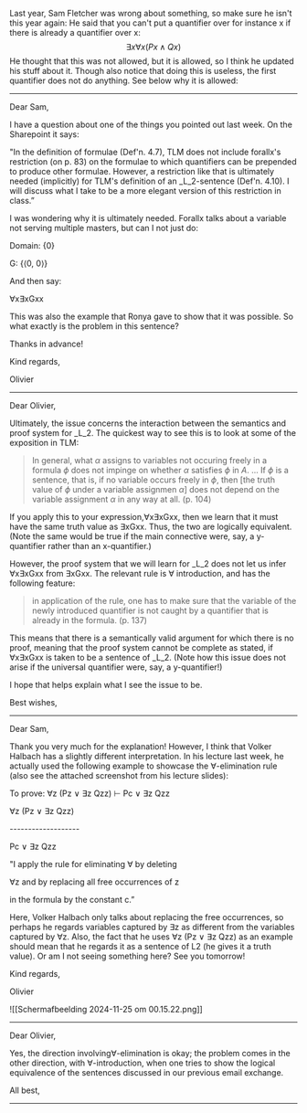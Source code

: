 Last year, Sam Fletcher was wrong about something, so make sure he isn't this year again:
He said that you can't put a quantifier over for instance x if there is already a quantifier over x:
$$
\exists x \forall x (Px \land Qx)
$$
He thought that this was not allowed, but it is allowed, so I think he updated his stuff about it. Though also notice that doing this is useless, the first quantifier does not do anything. See below why it is allowed:

---

Dear Sam,

I have a question about one of the things you pointed out last week. On the Sharepoint it says: 

"In the definition of formulae (Def'n. 4.7), TLM does not include forallx's restriction (on p. 83) on the formulae to which quantifiers can be prepended to produce other formulae. However, a restriction like that is ultimately needed (implicitly) for TLM's definition of an _L_2-sentence (Def'n. 4.10). I will discuss what I take to be a more elegant version of this restriction in class.”

I was wondering why it is ultimately needed. Forallx talks about a variable not serving multiple masters, but can I not just do:

Domain: {0}

G: {⟨0, 0⟩}

And then say:

∀x∃xGxx

This was also the example that Ronya gave to show that it was possible. So what exactly is the problem in this sentence?

Thanks in advance!

Kind regards,

Olivier

---

Dear Olivier,

Ultimately, the issue concerns the interaction between the semantics and proof system for _L_2. The quickest way to see this is to look at some of the exposition in TLM:

> In general, what _α_ assigns to variables not occuring freely in a formula _ϕ_ does not impinge on whether _α_ satisfies _ϕ_ in _A_. ... If _ϕ_ is a sentence, that is, if no variable occurs freely in _ϕ_, then [the truth value of _ϕ_ under a variable assignmen _α_] does not depend on the variable assignment _α_ in any way at all. (p. 104)

If you apply this to your expression,∀x∃xGxx, then we learn that it must have the same truth value as ∃xGxx. Thus, the two are logically equivalent. (Note the same would be true if the main connective were, say, a y-quantifier rather than an x-quantifier.)

However, the proof system that we will learn for _L_2 does not let us infer ∀x∃xGxx from ∃xGxx. The relevant rule is ∀ introduction, and has the following feature:

> in application of the rule, one has to make sure that the variable of the newly introduced quantifier is not caught by a quantifier that is already in the formula. (p. 137)

This means that there is a semantically valid argument for which there is no proof, meaning that the proof system cannot be complete as stated, if ∀x∃xGxx is taken to be a sentence of _L_2. (Note how this issue does not arise if the universal quantifier were, say, a y-quantifier!)

I hope that helps explain what I see the issue to be.

Best wishes,

---

Dear Sam,

Thank you very much for the explanation! However, I think that Volker Halbach has a slightly different interpretation. In his lecture last week, he actually used the following example to showcase the ∀-elimination rule (also see the attached screenshot from his lecture slides):

To prove: ∀z (Pz ∨ ∃z Qzz) ⊢ Pc ∨ ∃z Qzz

∀z (Pz ∨ ∃z Qzz)

\-------------------

Pc ∨ ∃z Qzz

"I apply the rule for eliminating ∀ by deleting

∀z and by replacing all free occurrences of z

in the formula by the constant c.”

Here, Volker Halbach only talks about replacing the free occurrences, so perhaps he regards variables captured by ∃z as different from the variables captured by ∀z. Also, the fact that he uses ∀z (Pz ∨ ∃z Qzz) as an example should mean that he regards it as a sentence of L2 (he gives it a truth value). Or am I not seeing something here? See you tomorrow!

Kind regards,

Olivier

![[Scherm­afbeelding 2024-11-25 om 00.15.22.png]]

---


Dear Olivier,

Yes, the direction involving∀-elimination is okay; the problem comes in the other direction, with ∀-introduction, when one tries to show the logical equivalence of the sentences discussed in our previous email exchange.

All best,


---

